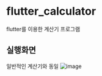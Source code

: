 # flutter_calculator

flutter를 이용한 계산기 프로그램

## 실행화면 
일반적인 계산기와 동일
![image](https://github.com/lelo52/flutter_calculator/assets/115298517/04aed82d-76e4-4348-bbce-638c8860c281)
